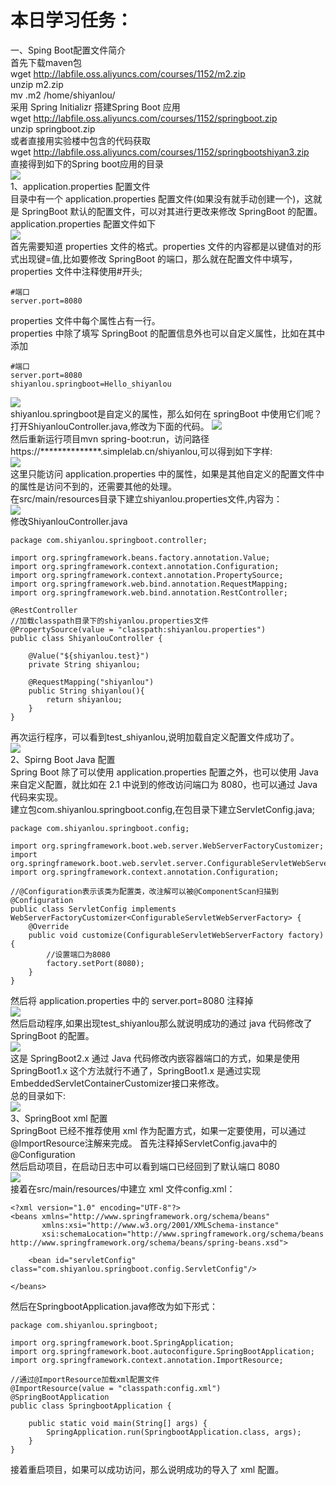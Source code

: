 ﻿本日学习任务：<br>
====
一、Sping Boot配置文件简介<br>
首先下载maven包<br>
wget http://labfile.oss.aliyuncs.com/courses/1152/m2.zip<br>
unzip m2.zip<br>
mv .m2 /home/shiyanlou/<br>
采用 Spring Initializr 搭建Spring Boot 应用<br>
wget http://labfile.oss.aliyuncs.com/courses/1152/springboot.zip<br>
unzip springboot.zip<br>
或者直接用实验楼中包含的代码获取<br>
wget http://labfile.oss.aliyuncs.com/courses/1152/springbootshiyan3.zip<br>
直接得到如下的Spring boot应用的目录<br>
![](https://github.com/inspurcloudgroup/rd2/blob/master/%E6%9D%A8%E5%AD%90%E6%B6%B5/0701/img/1.png)<br>
1、application.properties 配置文件<br>
目录中有一个 application.properties 配置文件(如果没有就手动创建一个)，这就是 SpringBoot 默认的配置文件，可以对其进行更改来修改 SpringBoot 的配置。application.properties 配置文件如下<br>
![](https://github.com/inspurcloudgroup/rd2/blob/master/%E6%9D%A8%E5%AD%90%E6%B6%B5/0701/img/2.png)<br>
首先需要知道 properties 文件的格式。properties 文件的内容都是以键值对的形式出现键=值,比如要修改 SpringBoot 的端口，那么就在配置文件中填写，properties 文件中注释使用#开头;
```shell
#端口
server.port=8080
```
properties 文件中每个属性占有一行。<br>
properties 中除了填写 SpringBoot 的配置信息外也可以自定义属性，比如在其中添加
```shell
#端口
server.port=8080
shiyanlou.springboot=Hello_shiyanlou
```
![](https://github.com/inspurcloudgroup/rd2/blob/master/%E6%9D%A8%E5%AD%90%E6%B6%B5/0701/img/3.png)<br>
shiyanlou.springboot是自定义的属性，那么如何在 springBoot 中使用它们呢？打开ShiyanlouController.java,修改为下面的代码。
![](https://github.com/inspurcloudgroup/rd2/blob/master/%E6%9D%A8%E5%AD%90%E6%B6%B5/0701/img/4.png)<br>
然后重新运行项目mvn spring-boot:run，访问路径https://**************.simplelab.cn/shiyanlou,可以得到如下字样:<br>
![](https://github.com/inspurcloudgroup/rd2/blob/master/%E6%9D%A8%E5%AD%90%E6%B6%B5/0701/img/5.png)<br>
这里只能访问 application.properties 中的属性，如果是其他自定义的配置文件中的属性是访问不到的，还需要其他的处理。<br>
在src/main/resources目录下建立shiyanlou.properties文件,内容为：<br>
![](https://github.com/inspurcloudgroup/rd2/blob/master/%E6%9D%A8%E5%AD%90%E6%B6%B5/0701/img/6.png)<br>
修改ShiyanlouController.java
```shell
package com.shiyanlou.springboot.controller;

import org.springframework.beans.factory.annotation.Value;
import org.springframework.context.annotation.Configuration;
import org.springframework.context.annotation.PropertySource;
import org.springframework.web.bind.annotation.RequestMapping;
import org.springframework.web.bind.annotation.RestController;

@RestController
//加载classpath目录下的shiyanlou.properties文件
@PropertySource(value = "classpath:shiyanlou.properties")
public class ShiyanlouController {

    @Value("${shiyanlou.test}")
    private String shiyanlou;

    @RequestMapping("shiyanlou")
    public String shiyanlou(){
        return shiyanlou;
    }
}
```
再次运行程序，可以看到test_shiyanlou,说明加载自定义配置文件成功了。<br>
![](https://github.com/inspurcloudgroup/rd2/blob/master/%E6%9D%A8%E5%AD%90%E6%B6%B5/0701/img/7.png)<br>
2、Spirng Boot Java 配置<br>
Spring Boot 除了可以使用 application.properties 配置之外，也可以使用 Java 来自定义配置，就比如在 2.1 中说到的修改访问端口为 8080，也可以通过 Java 代码来实现。<br>
建立包com.shiyanlou.springboot.config,在包目录下建立ServletConfig.java;
```shell
package com.shiyanlou.springboot.config;

import org.springframework.boot.web.server.WebServerFactoryCustomizer;
import org.springframework.boot.web.servlet.server.ConfigurableServletWebServerFactory;
import org.springframework.context.annotation.Configuration;

//@Configuration表示该类为配置类，改注解可以被@ComponentScan扫描到
@Configuration
public class ServletConfig implements WebServerFactoryCustomizer<ConfigurableServletWebServerFactory> {
    @Override
    public void customize(ConfigurableServletWebServerFactory factory) {
        //设置端口为8080
        factory.setPort(8080);
    }
}
```
然后将 application.properties 中的 server.port=8080 注释掉<br>
![](https://github.com/inspurcloudgroup/rd2/blob/master/%E6%9D%A8%E5%AD%90%E6%B6%B5/0701/img/8.png)<br>
然后启动程序,如果出现test_shiyanlou那么就说明成功的通过 java 代码修改了 SpringBoot 的配置。<br>
![](https://github.com/inspurcloudgroup/rd2/blob/master/%E6%9D%A8%E5%AD%90%E6%B6%B5/0701/img/9.png)<br>
这是 SpringBoot2.x 通过 Java 代码修改内嵌容器端口的方式，如果是使用 SpringBoot1.x 这个方法就行不通了，SpringBoot1.x 是通过实现EmbeddedServletContainerCustomizer接口来修改。<br>
总的目录如下:<br>
![](https://github.com/inspurcloudgroup/rd2/blob/master/%E6%9D%A8%E5%AD%90%E6%B6%B5/0701/img/10.png)<br>
3、SpringBoot xml 配置<br>
SpringBoot 已经不推荐使用 xml 作为配置方式，如果一定要使用，可以通过@ImportResource注解来完成。 首先注释掉ServletConfig.java中的@Configuration<br>
然后启动项目，在启动日志中可以看到端口已经回到了默认端口 8080<br>
![](https://github.com/inspurcloudgroup/rd2/blob/master/%E6%9D%A8%E5%AD%90%E6%B6%B5/0701/img/11.png)<br>
接着在src/main/resources/中建立 xml 文件config.xml：
```shell
<?xml version="1.0" encoding="UTF-8"?>
<beans xmlns="http://www.springframework.org/schema/beans"
       xmlns:xsi="http://www.w3.org/2001/XMLSchema-instance"
       xsi:schemaLocation="http://www.springframework.org/schema/beans http://www.springframework.org/schema/beans/spring-beans.xsd">

    <bean id="servletConfig" class="com.shiyanlou.springboot.config.ServletConfig"/>

</beans>
```
然后在SpringbootApplication.java修改为如下形式：
```shell
package com.shiyanlou.springboot;

import org.springframework.boot.SpringApplication;
import org.springframework.boot.autoconfigure.SpringBootApplication;
import org.springframework.context.annotation.ImportResource;

//通过@ImportResource加载xml配置文件
@ImportResource(value = "classpath:config.xml")
@SpringBootApplication
public class SpringbootApplication {

    public static void main(String[] args) {
        SpringApplication.run(SpringbootApplication.class, args);
    }
}

```
接着重启项目，如果可以成功访问，那么说明成功的导入了 xml 配置。<br>

